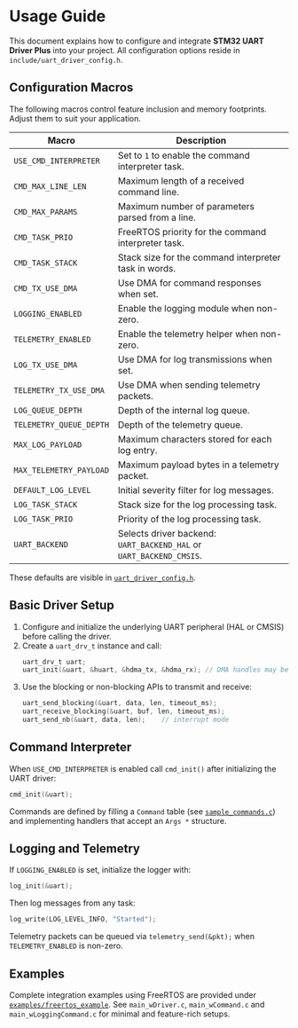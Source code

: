 # Usage Guide

This document explains how to configure and integrate **STM32 UART Driver Plus** into your project. All configuration options reside in `include/uart_driver_config.h`.

## Configuration Macros

The following macros control feature inclusion and memory footprints. Adjust them to suit your application.

| Macro | Description |
|-------|-------------|
|`USE_CMD_INTERPRETER`|Set to `1` to enable the command interpreter task.| 
|`CMD_MAX_LINE_LEN`|Maximum length of a received command line.|
|`CMD_MAX_PARAMS`|Maximum number of parameters parsed from a line.|
|`CMD_TASK_PRIO`|FreeRTOS priority for the command interpreter task.|
|`CMD_TASK_STACK`|Stack size for the command interpreter task in words.|
|`CMD_TX_USE_DMA`|Use DMA for command responses when set.|
|`LOGGING_ENABLED`|Enable the logging module when non-zero.| 
|`TELEMETRY_ENABLED`|Enable the telemetry helper when non-zero.|
|`LOG_TX_USE_DMA`|Use DMA for log transmissions when set.|
|`TELEMETRY_TX_USE_DMA`|Use DMA when sending telemetry packets.|
|`LOG_QUEUE_DEPTH`|Depth of the internal log queue.| 
|`TELEMETRY_QUEUE_DEPTH`|Depth of the telemetry queue.| 
|`MAX_LOG_PAYLOAD`|Maximum characters stored for each log entry.| 
|`MAX_TELEMETRY_PAYLOAD`|Maximum payload bytes in a telemetry packet.| 
|`DEFAULT_LOG_LEVEL`|Initial severity filter for log messages.| 
|`LOG_TASK_STACK`|Stack size for the log processing task.| 
|`LOG_TASK_PRIO`|Priority of the log processing task.| 
|`UART_BACKEND`|Selects driver backend: `UART_BACKEND_HAL` or `UART_BACKEND_CMSIS`.|

These defaults are visible in [`uart_driver_config.h`](include/uart_driver_config.h).

## Basic Driver Setup

1. Configure and initialize the underlying UART peripheral (HAL or CMSIS) before calling the driver.
2. Create a `uart_drv_t` instance and call:
   ```c
   uart_drv_t uart;
   uart_init(&uart, &huart, &hdma_tx, &hdma_rx); // DMA handles may be NULL
   ```
3. Use the blocking or non-blocking APIs to transmit and receive:
   ```c
   uart_send_blocking(&uart, data, len, timeout_ms);
   uart_receive_blocking(&uart, buf, len, timeout_ms);
   uart_send_nb(&uart, data, len);    // interrupt mode

## Command Interpreter

When `USE_CMD_INTERPRETER` is enabled call `cmd_init()` after initializing the UART driver:

```c
cmd_init(&uart);
```

Commands are defined by filling a `Command` table (see [`sample_commands.c`](src/sample_commands.c)) and implementing handlers that accept an `Args *` structure.

## Logging and Telemetry

If `LOGGING_ENABLED` is set, initialize the logger with:
```c
log_init(&uart);
```
Then log messages from any task:
```c
log_write(LOG_LEVEL_INFO, "Started");
```
Telemetry packets can be queued via `telemetry_send(&pkt);` when `TELEMETRY_ENABLED` is non-zero.

## Examples

Complete integration examples using FreeRTOS are provided under [`examples/freertos_example`](examples/freertos_example). See `main_wDriver.c`, `main_wCommand.c` and `main_wLoggingCommand.c` for minimal and feature-rich setups.
